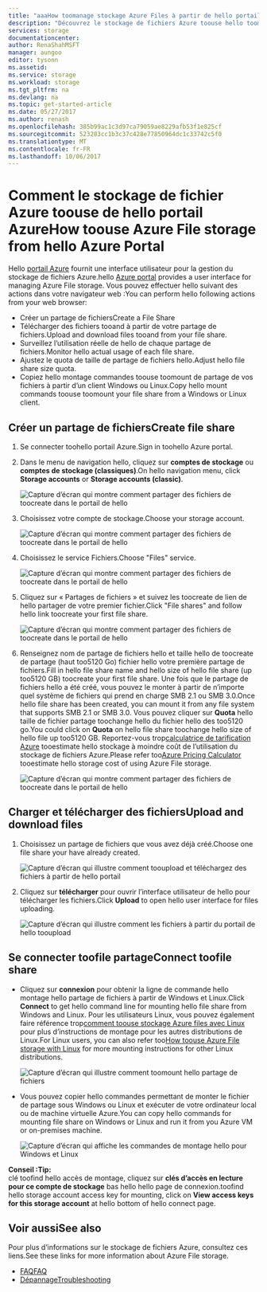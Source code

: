 ```yaml
---
title: "aaaHow toomanage stockage Azure Files à partir de hello portail Azure | Documents Microsoft"
description: "Découvrez le stockage de fichiers Azure toouse hello toomanage portail Azure."
services: storage
documentationcenter: 
author: RenaShahMSFT
manager: aungoo
editor: tysonn
ms.assetid: 
ms.service: storage
ms.workload: storage
ms.tgt_pltfrm: na
ms.devlang: na
ms.topic: get-started-article
ms.date: 05/27/2017
ms.author: renash
ms.openlocfilehash: 385b99ac1c3d97ca79059ae8229afb53f1e825cf
ms.sourcegitcommit: 523283cc1b3c37c428e77850964dc1c33742c5f0
ms.translationtype: MT
ms.contentlocale: fr-FR
ms.lasthandoff: 10/06/2017
---
```

# <a name="how-toouse-azure-file-storage-from-hello-azure-portal"></a><span data-ttu-id="01be7-103">Comment le stockage de fichier Azure toouse de hello portail Azure</span><span class="sxs-lookup"><span data-stu-id="01be7-103">How toouse Azure File storage from hello Azure Portal</span></span>
<span data-ttu-id="01be7-104">Hello [portail Azure](https://portal.azure.com) fournit une interface utilisateur pour la gestion du stockage de fichiers Azure.</span><span class="sxs-lookup"><span data-stu-id="01be7-104">hello [Azure portal](https://portal.azure.com) provides a user interface for managing Azure File storage.</span></span> <span data-ttu-id="01be7-105">Vous pouvez effectuer hello suivant des actions dans votre navigateur web :</span><span class="sxs-lookup"><span data-stu-id="01be7-105">You can perform hello following actions from your web browser:</span></span>

* <span data-ttu-id="01be7-106">Créer un partage de fichiers</span><span class="sxs-lookup"><span data-stu-id="01be7-106">Create a File Share</span></span>
* <span data-ttu-id="01be7-107">Télécharger des fichiers tooand à partir de votre partage de fichiers.</span><span class="sxs-lookup"><span data-stu-id="01be7-107">Upload and download files tooand from your file share.</span></span>
* <span data-ttu-id="01be7-108">Surveillez l’utilisation réelle de hello de chaque partage de fichiers.</span><span class="sxs-lookup"><span data-stu-id="01be7-108">Monitor hello actual usage of each file share.</span></span>
* <span data-ttu-id="01be7-109">Ajustez le quota de taille de partage de fichiers hello.</span><span class="sxs-lookup"><span data-stu-id="01be7-109">Adjust hello file share size quota.</span></span>
* <span data-ttu-id="01be7-110">Copiez hello montage commandes toouse toomount de partage de vos fichiers à partir d’un client Windows ou Linux.</span><span class="sxs-lookup"><span data-stu-id="01be7-110">Copy hello mount commands toouse toomount your file share from a Windows or Linux client.</span></span>

## <a name="create-file-share"></a><span data-ttu-id="01be7-111">Créer un partage de fichiers</span><span class="sxs-lookup"><span data-stu-id="01be7-111">Create file share</span></span>
1. <span data-ttu-id="01be7-112">Se connecter toohello portail Azure.</span><span class="sxs-lookup"><span data-stu-id="01be7-112">Sign in toohello Azure portal.</span></span>
2. <span data-ttu-id="01be7-113">Dans le menu de navigation hello, cliquez sur **comptes de stockage** ou **comptes de stockage (classiques)**.</span><span class="sxs-lookup"><span data-stu-id="01be7-113">On hello navigation menu, click **Storage accounts** or **Storage accounts (classic)**.</span></span>
    
    ![Capture d’écran qui montre comment partager des fichiers de toocreate dans le portail de hello](media/storage-file-how-to-use-files-portal/use-files-portal-create-file-share1.png)

3. <span data-ttu-id="01be7-115">Choisissez votre compte de stockage.</span><span class="sxs-lookup"><span data-stu-id="01be7-115">Choose your storage account.</span></span>

    ![Capture d’écran qui montre comment partager des fichiers de toocreate dans le portail de hello](media/storage-file-how-to-use-files-portal/use-files-portal-create-file-share2.png)

4. <span data-ttu-id="01be7-117">Choisissez le service Fichiers.</span><span class="sxs-lookup"><span data-stu-id="01be7-117">Choose "Files" service.</span></span>

    ![Capture d’écran qui montre comment partager des fichiers de toocreate dans le portail de hello](media/storage-file-how-to-use-files-portal/use-files-portal-create-file-share3.png)

5. <span data-ttu-id="01be7-119">Cliquez sur « Partages de fichiers » et suivez les toocreate de lien de hello partager de votre premier fichier.</span><span class="sxs-lookup"><span data-stu-id="01be7-119">Click "File shares" and follow hello link toocreate your first file share.</span></span>

    ![Capture d’écran qui montre comment partager des fichiers de toocreate dans le portail de hello](media/storage-file-how-to-use-files-portal/use-files-portal-create-file-share4.png)

6. <span data-ttu-id="01be7-121">Renseignez nom de partage de fichiers hello et taille hello de toocreate de partage (haut too5120 Go) fichier hello votre première partage de fichiers.</span><span class="sxs-lookup"><span data-stu-id="01be7-121">Fill in hello file share name and hello size of hello file share (up too5120 GB) toocreate your first file share.</span></span> <span data-ttu-id="01be7-122">Une fois que le partage de fichiers hello a été créé, vous pouvez le monter à partir de n’importe quel système de fichiers qui prend en charge SMB 2.1 ou SMB 3.0.</span><span class="sxs-lookup"><span data-stu-id="01be7-122">Once hello file share has been created, you can mount it from any file system that supports SMB 2.1 or SMB 3.0.</span></span> <span data-ttu-id="01be7-123">Vous pouvez cliquer sur **Quota** hello taille de fichier partage toochange hello du fichier hello des too5120 go.</span><span class="sxs-lookup"><span data-stu-id="01be7-123">You could click on **Quota** on hello file share toochange hello size of hello file up too5120 GB.</span></span> <span data-ttu-id="01be7-124">Reportez-vous trop[calculatrice de tarification Azure](https://azure.microsoft.com/pricing/calculator/) tooestimate hello stockage à moindre coût de l’utilisation du stockage de fichiers Azure.</span><span class="sxs-lookup"><span data-stu-id="01be7-124">Please refer too[Azure Pricing Calculator](https://azure.microsoft.com/pricing/calculator/) tooestimate hello storage cost of using Azure File storage.</span></span>

    ![Capture d’écran qui montre comment partager des fichiers de toocreate dans le portail de hello](media/storage-file-how-to-use-files-portal/use-files-portal-create-file-share5.png)

## <a name="upload-and-download-files"></a><span data-ttu-id="01be7-126">Charger et télécharger des fichiers</span><span class="sxs-lookup"><span data-stu-id="01be7-126">Upload and download files</span></span>
1. <span data-ttu-id="01be7-127">Choisissez un partage de fichiers que vous avez déjà créé.</span><span class="sxs-lookup"><span data-stu-id="01be7-127">Choose one file share your have already created.</span></span>

    ![Capture d’écran qui illustre comment tooupload et téléchargez des fichiers à partir de hello portail](media/storage-file-how-to-use-files-portal/use-files-portal-upload-file1.png)

2. <span data-ttu-id="01be7-129">Cliquez sur **télécharger** pour ouvrir l’interface utilisateur de hello pour télécharger les fichiers.</span><span class="sxs-lookup"><span data-stu-id="01be7-129">Click **Upload** to open hello user interface for files uploading.</span></span>

    ![Capture d’écran qui illustre comment les fichiers à partir du portail de hello tooupload](media/storage-file-how-to-use-files-portal/use-files-portal-upload-file2.png)

## <a name="connect-toofile-share"></a><span data-ttu-id="01be7-131">Se connecter toofile partage</span><span class="sxs-lookup"><span data-stu-id="01be7-131">Connect toofile share</span></span>
-  <span data-ttu-id="01be7-132">Cliquez sur **connexion** pour obtenir la ligne de commande hello montage hello partage de fichiers à partir de Windows et Linux.</span><span class="sxs-lookup"><span data-stu-id="01be7-132">Click **Connect** to get hello command line for mounting hello file share from Windows and Linux.</span></span> <span data-ttu-id="01be7-133">Pour les utilisateurs Linux, vous pouvez également faire référence trop[comment toouse stockage Azure files avec Linux](storage-how-to-use-files-linux.md) pour plus d’instructions de montage pour les autres distributions de Linux.</span><span class="sxs-lookup"><span data-stu-id="01be7-133">For Linux users, you can also refer too[How toouse Azure File storage with Linux](storage-how-to-use-files-linux.md) for more mounting instructions for other Linux distributions.</span></span>

    ![Capture d’écran qui illustre comment toomount hello partage de fichiers](media/storage-file-how-to-use-files-portal/use-files-portal-connect.png)
-  <span data-ttu-id="01be7-135">Vous pouvez copier hello commandes permettant de monter le fichier de partage sous Windows ou Linux et exécuter de votre ordinateur local ou de machine virtuelle Azure.</span><span class="sxs-lookup"><span data-stu-id="01be7-135">You can copy hello commands for mounting file share on Windows or Linux and run it from you Azure VM or on-premises machine.</span></span>

    ![Capture d’écran qui affiche les commandes de montage hello pour Windows et Linux](media/storage-file-how-to-use-files-portal/use-files-portal-show-mount-commands.png)

<span data-ttu-id="01be7-137">**Conseil :**</span><span class="sxs-lookup"><span data-stu-id="01be7-137">**Tip:**</span></span>  
<span data-ttu-id="01be7-138">clé toofind hello accès de montage, cliquez sur **clés d’accès en lecture pour ce compte de stockage** bas hello hello page de connexion.</span><span class="sxs-lookup"><span data-stu-id="01be7-138">toofind hello storage account access key for mounting, click on **View access keys for this storage account** at hello bottom of hello connect page.</span></span>

## <a name="see-also"></a><span data-ttu-id="01be7-139">Voir aussi</span><span class="sxs-lookup"><span data-stu-id="01be7-139">See also</span></span>
<span data-ttu-id="01be7-140">Pour plus d’informations sur le stockage de fichiers Azure, consultez ces liens.</span><span class="sxs-lookup"><span data-stu-id="01be7-140">See these links for more information about Azure File storage.</span></span>

* [<span data-ttu-id="01be7-141">FAQ</span><span class="sxs-lookup"><span data-stu-id="01be7-141">FAQ</span></span>](storage-files-faq.md)
* [<span data-ttu-id="01be7-142">Dépannage</span><span class="sxs-lookup"><span data-stu-id="01be7-142">Troubleshooting</span></span>](storage-troubleshoot-file-connection-problems.md)